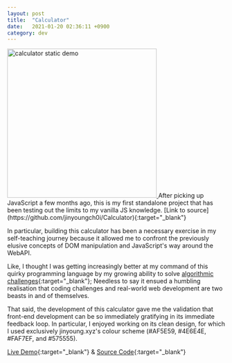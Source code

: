 ```yaml
---
layout: post
title:  "Calculator"
date:   2021-01-20 02:36:11 +0900
category: dev
---
```

<a href="https://jinyoungch0i.github.io/Calculator/">
    <img src="{{site.base_url}}/dev/assets/images/calc.png" alt='calculator static demo' width="345">
</a>
After picking up JavaScript a few months ago, this is my first standalone project that has been testing out the limits to my vanilla JS knowledge. [Link to source](https://github.com/jinyoungch0i/Calculator){:target="_blank"}

In particular, building this calculator has been a necessary exercise in my self-teaching journey because it allowed me to confront the previously elusive concepts of DOM manipulation and JavaScript's way around the WebAPI. 

Like, I thought I was getting increasingly better at my command of this quirky programming language by my growing ability to solve [algorithmic challenges](https://github.com/jinyoungch0i/codeWars/tree/master/8%20kyu){:target="_blank"}; Needless to say it ensued a humbling realisation that coding challenges and real-world web development are two beasts in and of themselves. 

That said, the development of this calculator gave me the validation that front-end development can be so immediately gratifying in its immediate feedback loop. In particular, I enjoyed working on its clean design, for which I used exclusively jinyoung.xyz's colour scheme (#AF5E59, #4E6E4E, #FAF7EF, and #575555). 

[Live Demo](https://jinyoungch0i.github.io/Calculator/){:target="_blank"} & [Source Code](https://github.com/jinyoungch0i/Calculator){:target="_blank"}
